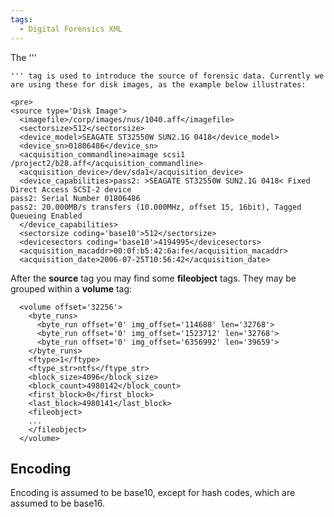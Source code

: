 ```yaml
---
tags:
  - Digital Forensics XML
---
```

The '''

    ''' tag is used to introduce the source of forensic data. Currently we are using these for disk images, as the example below illustrates:

    <pre>
    <source type='Disk Image'>
      <imagefile>/corp/images/nus/1040.aff</imagefile>
      <sectorsize>512</sectorsize>
      <device_model>SEAGATE ST32550W SUN2.1G 0418</device_model>
      <device_sn>01806486</device_sn>
      <acquisition_commandline>aimage scsi1 /project2/b28.aff</acquisition_commandline>
      <acquisition_device>/dev/sda1</acquisition_device>
      <device_capabilities>pass2: >SEAGATE ST32550W SUN2.1G 0418< Fixed Direct Access SCSI-2 device
    pass2: Serial Number 01806486
    pass2: 20.000MB/s transfers (10.000MHz, offset 15, 16bit), Tagged Queueing Enabled
      </device_capabilities>
      <sectorsize coding='base10'>512</sectorsize>
      <devicesectors coding='base10'>4194995</devicesectors>
      <acquisition_macaddr>00:0f:b5:42:6a:fe</acquisition_macaddr>
      <acquisition_date>2006-07-25T10:56:42</acquisition_date>

</pre>

After the **source** tag you may find some **fileobject** tags. They may
be grouped within a **volume** tag:

      <volume offset='32256'>
        <byte_runs>
          <byte_run offset='0' img_offset='114688' len='32768'>
          <byte_run offset='0' img_offset='1523712' len='32768'>
          <byte_run offset='0' img_offset='6356992' len='39659'>
        </byte_runs>
        <ftype>1</ftype>
        <ftype_str>ntfs</ftype_str>
        <block_size>4096</block_size>
        <block_count>4980142</block_count>
        <first_block>0</first_block>
        <last_block>4980141</last_block>
        <fileobject>
        ...
        </fileobject>
      </volume>

## Encoding

Encoding is assumed to be base10, except for hash codes, which are assumed to
be base16.
